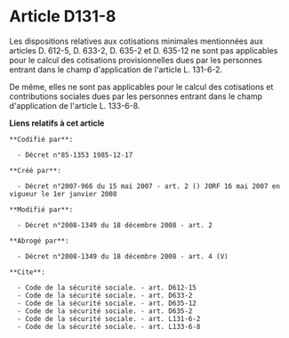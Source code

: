 # Article D131-8

Les dispositions relatives aux cotisations minimales mentionnées aux articles D. 612-5, D. 633-2, D. 635-2 et D. 635-12 ne
sont pas applicables pour le calcul des cotisations provisionnelles dues par les personnes entrant dans le champ
d'application de l'article L. 131-6-2. 

De même, elles ne sont pas applicables pour le calcul des cotisations et contributions sociales dues par les personnes
entrant dans le champ d'application de l'article L. 133-6-8.

**Liens relatifs à cet article**

	**Codifié par**:

	  - Décret n°85-1353 1985-12-17

	**Créé par**:

	  - Décret n°2007-966 du 15 mai 2007 - art. 2 () JORF 16 mai 2007 en vigueur le 1er janvier 2008

	**Modifié par**:

	  - Décret n°2008-1349 du 18 décembre 2008 - art. 2

	**Abrogé par**:

	  - Décret n°2008-1349 du 18 décembre 2008 - art. 4 (V)

	**Cite**:

	  - Code de la sécurité sociale. - art. D612-15
	  - Code de la sécurité sociale. - art. D633-2
	  - Code de la sécurité sociale. - art. D635-12
	  - Code de la sécurité sociale. - art. D635-2
	  - Code de la sécurité sociale. - art. L131-6-2
	  - Code de la sécurité sociale. - art. L133-6-8
